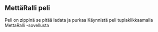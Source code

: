 ## MettäRalli peli

Peli on zippinä se pitää ladata ja purkaa
Käynnistä peli tuplaklikkaamalla MettaRalli -sovellusta
